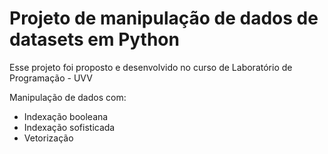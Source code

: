 # Projeto de manipulação de dados de datasets em Python

Esse projeto foi proposto e desenvolvido no curso de Laboratório de Programação - UVV

Manipulação de dados com:
 * Indexação booleana
 * Indexação sofisticada
 * Vetorização
